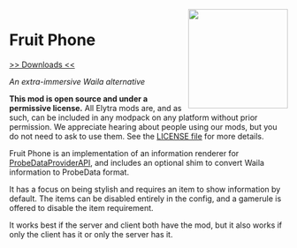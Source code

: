 <img src="https://rawgit.com/elytra/FruitPhone/1.11.2/doc/emblem.svg" align="right" width="180px"/>

# Fruit Phone
[>> Downloads <<](https://github.com/elytra/FruitPhone/releases)

*An extra-immersive Waila alternative*

**This mod is open source and under a permissive license.** All Elytra mods are,
and as such, can be included in any modpack on any platform without prior
permission. We appreciate hearing about people using our mods, but you do not
need to ask to use them. See the [LICENSE file](LICENSE) for more details.

Fruit Phone is an implementation of an information renderer for
[ProbeDataProviderAPI](https://github.com/elytra/ProbeDataProviderAPI), and
includes an optional shim to convert Waila information to ProbeData format.

It has a focus on being stylish and requires an item to show information by
default. The items can be disabled entirely in the config, and a gamerule is
offered to disable the item requirement.

It works best if the server and client both have the mod, but it also works if
only the client has it or only the server has it.
